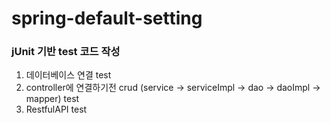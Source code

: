# spring-default-setting

### jUnit 기반 test 코드 작성

1. 데이터베이스 연결 test
2. controller에 연결하기전 crud (service -> serviceImpl -> dao -> daoImpl -> mapper) test
3. RestfulAPI test

